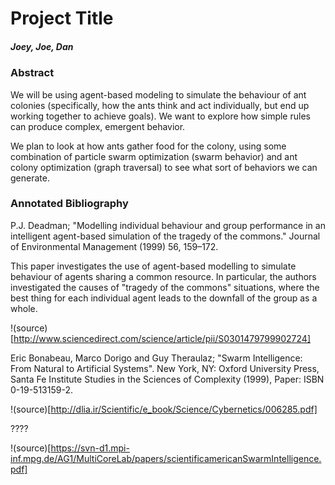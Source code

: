 # Project Title

##### Joey, Joe, Dan


### Abstract

We will be using agent-based modeling to simulate the behaviour of ant colonies (specifically, how the ants think and act individually, but end up working together to achieve goals). We want to explore how simple rules can produce complex, emergent behavior.

We plan to look at how ants gather food for the colony, using some combination of particle swarm optimization (swarm behavior) and ant colony optimization (graph traversal) to see what sort of behaviors we can generate.


### Annotated Bibliography

P.J. Deadman; "Modelling individual behaviour and group performance in an intelligent agent-based simulation of the tragedy of the commons." Journal of Environmental Management (1999) 56, 159–172.

This paper investigates the use of agent-based modelling to simulate behaviour of agents sharing a common resource. In particular, the authors investigated the causes of "tragedy of the commons" situations, where the best thing for each individual agent leads to the downfall of the group as a whole.

!(source)[http://www.sciencedirect.com/science/article/pii/S0301479799902724]

Eric Bonabeau, Marco Dorigo and Guy Theraulaz; "Swarm Intelligence: From Natural to Artificial Systems". New York, NY: Oxford University Press, Santa Fe Institute Studies in the Sciences of Complexity (1999), Paper: ISBN 0-19-513159-2.

!(source)[http://dlia.ir/Scientific/e_book/Science/Cybernetics/006285.pdf]

????

!(source)[https://svn-d1.mpi-inf.mpg.de/AG1/MultiCoreLab/papers/scientificamericanSwarmIntelligence.pdf]
